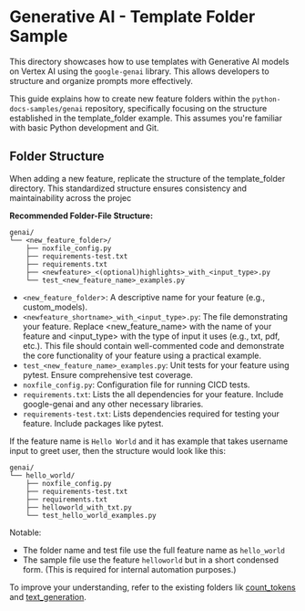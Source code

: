 # Generative AI - Template Folder Sample

This directory showcases how to use templates with Generative AI models on Vertex AI using the `google-genai` library.
This allows developers to structure and organize prompts more effectively.

This guide explains how to create new feature folders within the `python-docs-samples/genai` repository,
specifically focusing on the structure established in the template_folder example.
This assumes you're familiar with basic Python development and Git.

## Folder Structure

When adding a new feature, replicate the structure of the template_folder directory.
This standardized structure ensures consistency and maintainability across the projec

**Recommended Folder-File Structure:**

```
genai/
└── <new_feature_folder>/
    ├── noxfile_config.py
    ├── requirements-test.txt
    ├── requirements.txt
    ├── <newfeature>_<(optional)highlights>_with_<input_type>.py
    └── test_<new_feature_name>_examples.py
```

- `<new_feature_folder`>: A descriptive name for your feature (e.g., custom_models).
- `<newfeature_shortname>_with_<input_type>.py`: The file demonstrating your feature.
  Replace \<new_feature_name> with the name of your feature and \<input_type> with the type of input it uses (e.g., txt, pdf, etc.).
  This file should contain well-commented code and demonstrate the core functionality of your feature using a practical example.
- `test_<new_feature_name>_examples.py`: Unit tests for your feature using pytest. Ensure comprehensive test coverage.
- `noxfile_config.py`: Configuration file for running CICD tests.
- `requirements.txt`: Lists the all dependencies for your feature. Include google-genai and any other necessary libraries.
- `requirements-test.txt`: Lists dependencies required for testing your feature. Include packages like pytest.

If the feature name is `Hello World` and it has example that takes username input to greet user, then the structure would look like this:

```
genai/
└── hello_world/
    ├── noxfile_config.py
    ├── requirements-test.txt
    ├── requirements.txt
    ├── helloworld_with_txt.py
    └── test_hello_world_examples.py
```

Notable:

- The folder name and test file use the full feature name as `hello_world`
- The sample file use the feature `helloworld` but in a short condensed form.
  (This is required for internal automation purposes.)

To improve your understanding, refer to the existing folders lik [count_tokens](../count_tokens) and
[text_generation](../text_generation).
